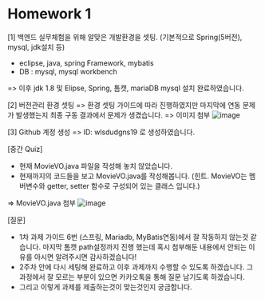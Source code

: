 # Homework 1

[1] 백엔드 실무체험을 위해 알맞은 개발환경을 셋팅. (기본적으로 Spring(5버전), mysql, jdk설치 등)
- eclipse, java, spring Framework, mybatis
- DB : mysql, mysql workbench

=> 이후 jdk 1.8 및 Elipse, Spring, 톰캣, mariaDB mysql 설치 완료하였습니다.

[2] 버전관리 환경 셋팅
=> 환경 셋팅 가이드에 따라 진행하였지만 마지막에 연동 문제가 발생했는지 최종 구동 결과에서 문제가 생겼습니다.
=> 이미지 첨부
![image](https://user-images.githubusercontent.com/71567319/129110237-22547cc3-7822-4a20-87bb-1253511030c4.png)


[3] Github 계정 생성 
=> ID: wlsdudgns19 로 생성하였습니다.

[중간 Quiz]
- 현재 MovieVO.java 파일을 작성해 놓치 않았습니다.
- 현재까지의 코드들을 보고 MovieVO.java를 작성해봅니다.
(힌트. MovieVO는 멤버변수와 getter, setter 함수로 구성되어 있는 클래스 입니다.)

=> MovieVO.java 첨부
![image](https://user-images.githubusercontent.com/71567319/129110091-e78873a6-1d5a-4011-bbc2-35b6845dea78.png)


[질문]
- 1차 과제 가이드 6번 (스프링, Mariadb, MyBatis연동)에서 잘 작동하지 않는것 같습니다. 마지막 톰캣 path설정까지 진행 했는데 혹시 첨부해둔 내용에서 안되는 이유를 아시면 알려주시면 감사하겠습니다!
- 2주차 안에 다시 세팅해 완료하고 이후 과제까지 수행할 수 있도록 하겠습니다. 그 과정에서 잘 모르는 부분이 있으면 카카오톡을 통해 질문 남기도록 하겠습니다.
- 그리고 이렇게 과제를 제출하는것이 맞는것인지 궁금합니다.
